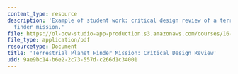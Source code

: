 ```yaml
---
content_type: resource
description: 'Example of student work: critical design review of a terrestrial planet
  finder mission.'
file: https://ol-ocw-studio-app-production.s3.amazonaws.com/courses/16-89j-space-systems-engineering-spring-2007/9ae9bc14b6e22c73557dc266d1c34001_presentation_99.pdf
file_type: application/pdf
resourcetype: Document
title: 'Terrestrial Planet Finder Mission: Critical Design Review'
uid: 9ae9bc14-b6e2-2c73-557d-c266d1c34001
---
```

